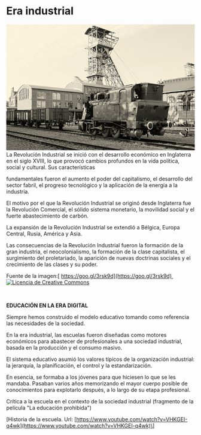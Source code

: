 # Era industrial


![Era industrial](img/Era_industrial.jpg "Era industrial")La Revolución Industrial se inició con el desarrollo económico en Inglaterra en el siglo XVIII, lo que provocó cambios profundos en la vida política, social y cultural. Sus características  

fundamentales fueron el aumento el poder del capitalismo, el desarrollo del sector fabril, el progreso tecnológico y la aplicación de la energía a la industria.

El motivo por el que la Revolución Industrial se originó desde Inglaterra fue la Revolución Comercial, el sólido sistema monetario, la movilidad social y el fuerte abastecimiento de carbón.

La expansión de la Revolución Industrial se extendió a Bélgica, Europa Central, Rusia, América y Asia.

Las consecuencias de la Revolución Industrial fueron la formación de la gran industria, el neocolonialismo, la formación de la clase capitalista, el surgimiento del proletariado, la aparición de nuevas doctrinas sociales y el crecimiento de las clases y su poder.


Fuente de la imagen:[ https://goo.gl/3rsk9d](https://goo.gl/3rsk9d)  [![Licencia de Creative Commons](https://i.creativecommons.org/l/by-nc/4.0/88x31.png)](http://creativecommons.org/licenses/by-nc/4.0/)   


  
         

**EDUCACIÓN EN LA ERA DIGITAL**

Siempre hemos construido el modelo educativo tomando como referencia las necesidades de la sociedad.

En la era industrial, las escuelas fueron diseñadas como motores económicos para abastecer de profesionales a una sociedad industrial, basada en la producción y el consumo masivo.

El sistema educativo asumió los valores típicos de la organización industrial: la jerarquía, la planificación, el control y la estandarización.

En esencia, se formaba a los jóvenes para que hiciesen lo que se les mandaba. Pasaban varios años memorizando el mayor cuerpo posible de conocimientos para explotarlo después, a lo largo de su etapa profesional.

Crítica a la escuela en el contexto de la sociedad industrial (fragmento de la película "La educación prohibida")

\[Historia de la escuela. Url: [https://www.youtube.com/watch?v=VHKGEI-q4wk](https://www.youtube.com/watch?v=VHKGEI-q4wk)\]